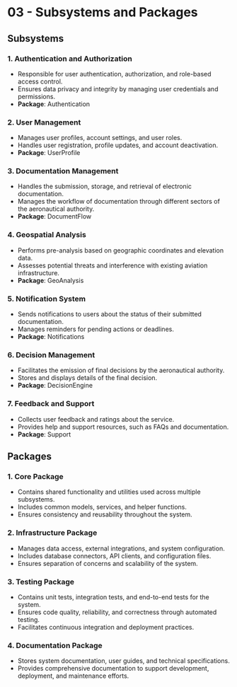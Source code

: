 # 03 - Subsystems and Packages

## Subsystems

### 1. Authentication and Authorization

- Responsible for user authentication, authorization, and role-based access control.
- Ensures data privacy and integrity by managing user credentials and permissions.
- **Package**: Authentication

### 2. User Management

- Manages user profiles, account settings, and user roles.
- Handles user registration, profile updates, and account deactivation.
- **Package**: UserProfile

### 3. Documentation Management

- Handles the submission, storage, and retrieval of electronic documentation.
- Manages the workflow of documentation through different sectors of the aeronautical authority.
- **Package**: DocumentFlow

### 4. Geospatial Analysis

- Performs pre-analysis based on geographic coordinates and elevation data.
- Assesses potential threats and interference with existing aviation infrastructure.
- **Package**: GeoAnalysis

### 5. Notification System

- Sends notifications to users about the status of their submitted documentation.
- Manages reminders for pending actions or deadlines.
- **Package**: Notifications

### 6. Decision Management

- Facilitates the emission of final decisions by the aeronautical authority.
- Stores and displays details of the final decision.
- **Package**: DecisionEngine

### 7. Feedback and Support

- Collects user feedback and ratings about the service.
- Provides help and support resources, such as FAQs and documentation.
- **Package**: Support

## Packages

### 1. Core Package

- Contains shared functionality and utilities used across multiple subsystems.
- Includes common models, services, and helper functions.
- Ensures consistency and reusability throughout the system.

### 2. Infrastructure Package

- Manages data access, external integrations, and system configuration.
- Includes database connectors, API clients, and configuration files.
- Ensures separation of concerns and scalability of the system.

### 3. Testing Package

- Contains unit tests, integration tests, and end-to-end tests for the system.
- Ensures code quality, reliability, and correctness through automated testing.
- Facilitates continuous integration and deployment practices.

### 4. Documentation Package

- Stores system documentation, user guides, and technical specifications.
- Provides comprehensive documentation to support development, deployment, and maintenance efforts.
